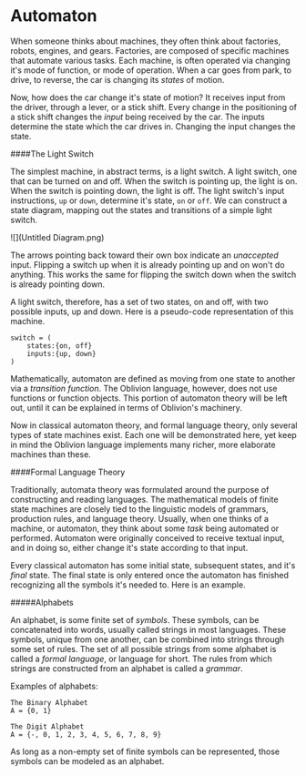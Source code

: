 # Automaton

When someone thinks about machines, they often think about factories, robots, engines, and gears. Factories, are composed of specific machines that automate various tasks. Each machine, is often operated via changing it's mode of function, or mode of operation. When a car goes from park, to drive, to reverse, the car is changing its *states* of motion.

Now, how does the car change it's state of motion? It receives input from the driver, through a lever, or a stick shift. Every change in the positioning of a stick shift changes the *input* being received by the car. The inputs determine the state which the car drives in. Changing the input changes the state.

####The Light Switch

The simplest machine, in abstract terms, is a light switch. A light switch, one that can be turned on and off. When the switch is pointing up, the light is on. When the switch is pointing down, the light is off. The light switch's input instructions, `up` or `down`, determine it's state, `on` or `off`. We can construct a state diagram, mapping out the states and transitions of a simple light switch.

![](Untitled Diagram.png)

The arrows pointing back toward their own box indicate an *unaccepted* input. Flipping a switch up when it is already pointing up and on won't do anything. This works the same for flipping the switch down when the switch is already pointing down.

A light switch, therefore, has a set of two states, on and off, with two possible inputs, up and down. Here is a pseudo-code representation of this machine.

```
switch = (
    states:{on, off}
    inputs:{up, down}
)
```

Mathematically, automaton are defined as moving from one state to another via a *transition function*. The Oblivion language, however, does not use functions or function objects. This portion of automaton theory will be left out, until it can be explained in terms of Oblivion's machinery.

Now in classical automaton theory, and formal language theory, only several types of state machines exist. Each one will be demonstrated here, yet keep in mind the Oblivion language implements many richer, more elaborate machines than these.

####Formal Language Theory

Traditionally, automata theory was formulated around the purpose of constructing and reading languages. The mathematical models of finite state machines are closely tied to the linguistic models of grammars, production rules, and language theory. Usually, when one thinks of a machine, or automaton, they think about some *task* being automated or performed. Automaton were originally conceived  to receive textual input, and in doing so, either change it's state according to that input. 

Every classical automaton has some initial state, subsequent states, and it's *final* state. The final state is only entered once the automaton has finished recognizing all the symbols it's needed to. Here is an example.




#####Alphabets

An alphabet, is some finite set of *symbols*. These symbols, can be concatenated into words, usually called strings in most languages. These symbols, unique from one another, can be combined into strings through some set of rules. The set of all possible strings from some alphabet is called a *formal language*, or language for short. The rules from which strings are constructed from an alphabet is called a *grammar*.

Examples of alphabets:

```
The Binary Alphabet
A = {0, 1}

The Digit Alphabet
A = {-, 0, 1, 2, 3, 4, 5, 6, 7, 8, 9}
```

As long as a non-empty set of finite symbols can be represented, those symbols can be modeled as an alphabet.
